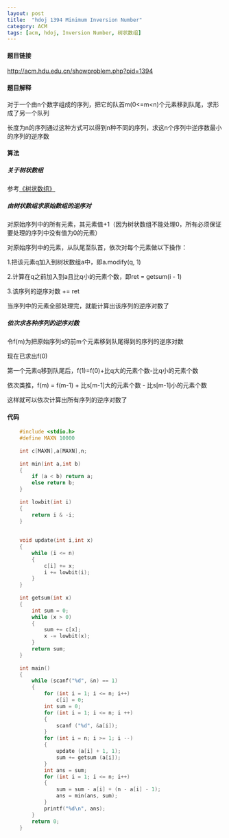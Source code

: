 ```yaml
---
layout: post
title:  "hdoj 1394 Minimum Inversion Number"
category: ACM
tags: [acm, hdoj, Inversion Number, 树状数组]
---
```


#### 题目链接

http://acm.hdu.edu.cn/showproblem.php?pid=1394

#### 题目解释

对于一个由n个数字组成的序列，把它的队首m(0<=m<n)个元素移到队尾，求形成了另一个队列

长度为n的序列通过这种方式可以得到n种不同的序列，求这n个序列中逆序数最小的序列的逆序数

<!-- more -->

#### 算法

##### 关于树状数组

参考[《树状数组》](/ACM/2011-12/tree_array.html)

##### 由树状数组求原始数组的逆序对

对原始序列中的所有元素，其元素值+1（因为树状数组不能处理0，所有必须保证要处理的序列中没有值为0的元素）

对原始序列中的元素，从队尾至队首，依次对每个元素做以下操作：

1.把该元素q加入到树状数组a中，即a.modify(q, 1)

2.计算在q之前加入到a且比q小的元素个数，即ret = getsum(i - 1)

3.该序列的逆序对数 += ret

当序列中的元素全部处理完，就能计算出该序列的逆序对数了

##### 依次求各种序列的逆序对数

令f(m)为把原始序列s的前m个元素移到队尾得到的序列的逆序对数

现在已求出f(0)

第一个元素q移到队尾后，f(1)=f(0)+比q大的元素个数-比q小的元素个数

依次类推，f(m) = f(m-1) + 比s[m-1]大的元素个数 - 比s[m-1]小的元素个数

这样就可以依次计算出所有序列的逆序对数了

#### 代码

```c++
    #include <stdio.h>  
    #define MAXN 10000  
      
    int c[MAXN],a[MAXN],n;  
      
    int min(int a,int b)  
    {  
        if (a < b) return a;  
        else return b;  
    }  
      
    int lowbit(int i)  
    {  
        return i & -i;  
    }  
      
      
    void update(int i,int x)  
    {  
        while (i <= n)  
        {  
            c[i] += x;  
            i += lowbit(i);  
        }  
    }  
      
    int getsum(int x)  
    {  
        int sum = 0;  
        while (x > 0)  
        {  
            sum += c[x];  
            x -= lowbit(x);  
        }  
        return sum;  
    }  
      
    int main()  
    {  
        while (scanf("%d", &n) == 1)  
        {  
            for (int i = 1; i <= n; i++)  
                c[i] = 0;  
            int sum = 0;  
            for (int i = 1; i <= n; i ++)  
            {  
                scanf ("%d", &a[i]);  
            }  
            for (int i = n; i >= 1; i --)  
            {  
                update (a[i] + 1, 1);  
                sum += getsum (a[i]);  
            }  
            int ans = sum;  
            for (int i = 1; i <= n; i++)  
            {  
                sum = sum - a[i] + (n - a[i] - 1);  
                ans = min(ans, sum);  
            }  
            printf("%d\n", ans);  
        }  
        return 0;  
    }  
```
